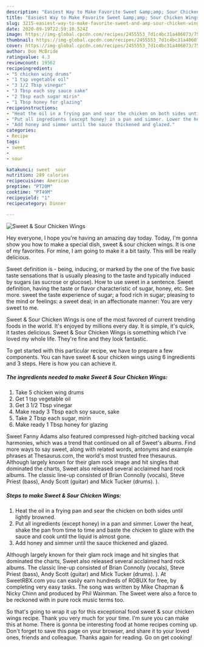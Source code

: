 ```yaml
---
description: "Easiest Way to Make Favorite Sweet &amp;amp; Sour Chicken Wings"
title: "Easiest Way to Make Favorite Sweet &amp;amp; Sour Chicken Wings"
slug: 3215-easiest-way-to-make-favorite-sweet-and-amp-sour-chicken-wings
date: 2020-09-19T22:59:10.524Z
image: https://img-global.cpcdn.com/recipes/2455553_7d1c4bc31a406073/751x532cq70/sweet-sour-chicken-wings-recipe-main-photo.jpg
thumbnail: https://img-global.cpcdn.com/recipes/2455553_7d1c4bc31a406073/751x532cq70/sweet-sour-chicken-wings-recipe-main-photo.jpg
cover: https://img-global.cpcdn.com/recipes/2455553_7d1c4bc31a406073/751x532cq70/sweet-sour-chicken-wings-recipe-main-photo.jpg
author: Don McBride
ratingvalue: 4.3
reviewcount: 19562
recipeingredient:
- "5 chicken wing drums"
- "1 tsp vegetable oil"
- "3 1/2 Tbsp vinegar"
- "3 Tbsp each soy sauce sake"
- "2 Tbsp each sugar mirin"
- "1 Tbsp honey for glazing"
recipeinstructions:
- "Heat the oil in a frying pan and sear the chicken on both sides until lightly browned."
- "Put all ingredients (except honey) in a pan and simmer. Lower the heat, shake the pan from time to time and baste the chicken to glaze with the sauce and cook until the liquid is almost gone."
- "Add honey and simmer until the sauce thickened and glazed."
categories:
- Recipe
tags:
- sweet
- 
- sour

katakunci: sweet  sour 
nutrition: 289 calories
recipecuisine: American
preptime: "PT20M"
cooktime: "PT49M"
recipeyield: "1"
recipecategory: Dinner

---
```



![Sweet &amp; Sour Chicken Wings](https://img-global.cpcdn.com/recipes/2455553_7d1c4bc31a406073/751x532cq70/sweet-sour-chicken-wings-recipe-main-photo.jpg)

Hey everyone, I hope you're having an amazing day today. Today, I'm gonna show you how to make a special dish, sweet &amp; sour chicken wings. It is one of my favorites. For mine, I am going to make it a bit tasty. This will be really delicious.

Sweet definition is - being, inducing, or marked by the one of the five basic taste sensations that is usually pleasing to the taste and typically induced by sugars (as sucrose or glucose). How to use sweet in a sentence. Sweet definition, having the taste or flavor characteristic of sugar, honey, etc. See more. sweet the taste experience of sugar; a food rich in sugar; pleasing to the mind or feelings: a sweet deal; in an affectionate manner: You are very sweet to me.

Sweet &amp; Sour Chicken Wings is one of the most favored of current trending foods in the world. It's enjoyed by millions every day. It is simple, it's quick, it tastes delicious. Sweet &amp; Sour Chicken Wings is something which I've loved my whole life. They're fine and they look fantastic.


To get started with this particular recipe, we have to prepare a few components. You can have sweet &amp; sour chicken wings using 6 ingredients and 3 steps. Here is how you can achieve it.

<!--inarticleads1-->

##### The ingredients needed to make Sweet &amp; Sour Chicken Wings:

1. Take 5 chicken wing drums
1. Get 1 tsp vegetable oil
1. Get 3 1/2 Tbsp vinegar
1. Make ready 3 Tbsp each soy sauce, sake
1. Take 2 Tbsp each sugar, mirin
1. Make ready 1 Tbsp honey for glazing


Sweet Fanny Adams also featured compressed high-pitched backing vocal harmonies, which was a trend that continued on all of Sweet&#39;s albums. Find more ways to say sweet, along with related words, antonyms and example phrases at Thesaurus.com, the world&#39;s most trusted free thesaurus. Although largely known for their glam rock image and hit singles that dominated the charts, Sweet also released several acclaimed hard rock albums. The classic line-up consisted of Brian Connolly (vocals), Steve Priest (bass), Andy Scott (guitar) and Mick Tucker (drums). ). 

<!--inarticleads2-->

##### Steps to make Sweet &amp; Sour Chicken Wings:

1. Heat the oil in a frying pan and sear the chicken on both sides until lightly browned.
1. Put all ingredients (except honey) in a pan and simmer. Lower the heat, shake the pan from time to time and baste the chicken to glaze with the sauce and cook until the liquid is almost gone.
1. Add honey and simmer until the sauce thickened and glazed.


Although largely known for their glam rock image and hit singles that dominated the charts, Sweet also released several acclaimed hard rock albums. The classic line-up consisted of Brian Connolly (vocals), Steve Priest (bass), Andy Scott (guitar) and Mick Tucker (drums). ). At SweetRBX.com you can easily earn hundreds of ROBUX for free, by completing very easy tasks. The song was written by Mike Chapman &amp; Nicky Chinn and produced by Phil Wainman. The Sweet were also a force to be reckoned with in pure rock music terms too. 

So that's going to wrap it up for this exceptional food sweet &amp; sour chicken wings recipe. Thank you very much for your time. I'm sure you can make this at home. There is gonna be interesting food at home recipes coming up. Don't forget to save this page on your browser, and share it to your loved ones, friends and colleague. Thanks again for reading. Go on get cooking!

